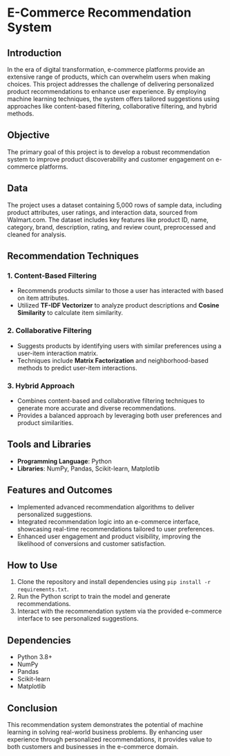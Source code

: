 # E-Commerce Recommendation System  

## Introduction  
In the era of digital transformation, e-commerce platforms provide an extensive range of products, which can overwhelm users when making choices. This project addresses the challenge of delivering personalized product recommendations to enhance user experience. By employing machine learning techniques, the system offers tailored suggestions using approaches like content-based filtering, collaborative filtering, and hybrid methods.  

## Objective  
The primary goal of this project is to develop a robust recommendation system to improve product discoverability and customer engagement on e-commerce platforms.  

## Data  
The project uses a dataset containing 5,000 rows of sample data, including product attributes, user ratings, and interaction data, sourced from Walmart.com. The dataset includes key features like product ID, name, category, brand, description, rating, and review count, preprocessed and cleaned for analysis.  

## Recommendation Techniques  

### 1. Content-Based Filtering  
- Recommends products similar to those a user has interacted with based on item attributes.  
- Utilized **TF-IDF Vectorizer** to analyze product descriptions and **Cosine Similarity** to calculate item similarity.  

### 2. Collaborative Filtering  
- Suggests products by identifying users with similar preferences using a user-item interaction matrix.  
- Techniques include **Matrix Factorization** and neighborhood-based methods to predict user-item interactions.  

### 3. Hybrid Approach  
- Combines content-based and collaborative filtering techniques to generate more accurate and diverse recommendations.  
- Provides a balanced approach by leveraging both user preferences and product similarities.  


## Tools and Libraries  
- **Programming Language**: Python  
- **Libraries**: NumPy, Pandas, Scikit-learn, Matplotlib  

## Features and Outcomes  
- Implemented advanced recommendation algorithms to deliver personalized suggestions.  
- Integrated recommendation logic into an e-commerce interface, showcasing real-time recommendations tailored to user preferences.  
- Enhanced user engagement and product visibility, improving the likelihood of conversions and customer satisfaction.  

## How to Use  
1. Clone the repository and install dependencies using `pip install -r requirements.txt`.  
2. Run the Python script to train the model and generate recommendations.  
3. Interact with the recommendation system via the provided e-commerce interface to see personalized suggestions.  

## Dependencies  
- Python 3.8+  
- NumPy  
- Pandas  
- Scikit-learn   
- Matplotlib  

## Conclusion  
This recommendation system demonstrates the potential of machine learning in solving real-world business problems. By enhancing user experience through personalized recommendations, it provides value to both customers and businesses in the e-commerce domain.  
